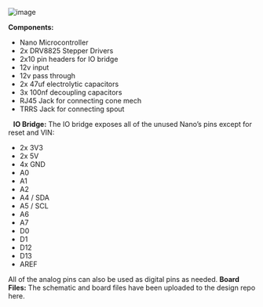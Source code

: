 ![image](https://github.com/MugsyOS/Design/assets/179913/586bec78-eab4-4342-99fd-90c176f73191)

**Components:**
* Nano Microcontroller
* 2x DRV8825 Stepper Drivers
* 2x10 pin headers for IO bridge
* 12v input
* 12v pass through
* 2x 47uf electrolytic capacitors
* 3x 100nf decoupling capacitors
* RJ45 Jack for connecting cone mech
* TRRS Jack for connecting spout

⠀**IO Bridge:** The IO bridge exposes all of the unused Nano’s pins except for reset and VIN:
* 2x 3V3
* 2x 5V
* 4x GND
* A0
* A1
* A2
* A4 / SDA
* A5 / SCL
* A6
* A7
* D0
* D1
* D12
* D13
* AREF

All of the analog pins can also be used as digital pins as needed.
**Board Files:** The schematic and board files have been uploaded to the design repo here.
